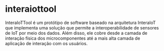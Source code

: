 # interaiottool
InteraIoTTool é um protótipo de software baseado na arquitetura InteraIoT que implementa uma solução que permite a interoperabilidade de sensores de IoT por meio dos dados. Além disso, ele cobre desde a camada de interação física dos microcomponentes até a mais alta camada de aplicação de interação com os usuários.
